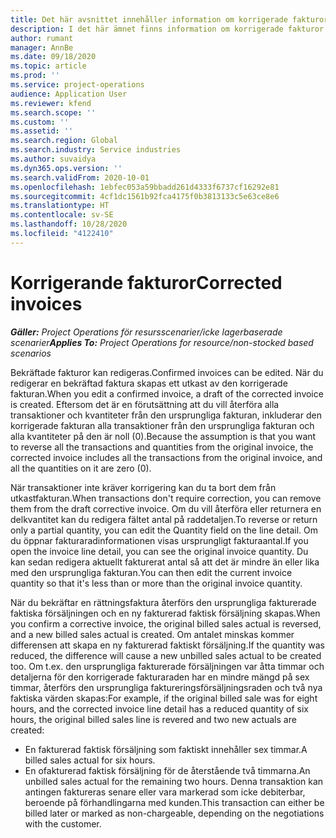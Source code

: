 ```yaml
---
title: Det här avsnittet innehåller information om korrigerade fakturor.
description: I det här ämnet finns information om korrigerade fakturor.
author: rumant
manager: AnnBe
ms.date: 09/18/2020
ms.topic: article
ms.prod: ''
ms.service: project-operations
audience: Application User
ms.reviewer: kfend
ms.search.scope: ''
ms.custom: ''
ms.assetid: ''
ms.search.region: Global
ms.search.industry: Service industries
ms.author: suvaidya
ms.dyn365.ops.version: ''
ms.search.validFrom: 2020-10-01
ms.openlocfilehash: 1ebfec053a59bbadd261d4333f6737cf16292e81
ms.sourcegitcommit: 4cf1dc1561b92fca4175f0b3813133c5e63ce8e6
ms.translationtype: HT
ms.contentlocale: sv-SE
ms.lasthandoff: 10/28/2020
ms.locfileid: "4122410"
---
```

# <a name="corrected-invoices"></a><span data-ttu-id="97d1a-103">Korrigerande fakturor</span><span class="sxs-lookup"><span data-stu-id="97d1a-103">Corrected invoices</span></span>

<span data-ttu-id="97d1a-104">_**Gäller:** Project Operations för resursscenarier/icke lagerbaserade scenarier_</span><span class="sxs-lookup"><span data-stu-id="97d1a-104">_**Applies To:** Project Operations for resource/non-stocked based scenarios_</span></span>

<span data-ttu-id="97d1a-105">Bekräftade fakturor kan redigeras.</span><span class="sxs-lookup"><span data-stu-id="97d1a-105">Confirmed invoices can be edited.</span></span> <span data-ttu-id="97d1a-106">När du redigerar en bekräftad faktura skapas ett utkast av den korrigerade fakturan.</span><span class="sxs-lookup"><span data-stu-id="97d1a-106">When you edit a confirmed invoice, a draft of the corrected invoice is created.</span></span> <span data-ttu-id="97d1a-107">Eftersom det är en förutsättning att du vill återföra alla transaktioner och kvantiteter från den ursprungliga fakturan, inkluderar den korrigerade fakturan alla transaktioner från den ursprungliga fakturan och alla kvantiteter på den är noll (0).</span><span class="sxs-lookup"><span data-stu-id="97d1a-107">Because the assumption is that you want to reverse all the transactions and quantities from the original invoice, the corrected invoice includes all the transactions from the original invoice, and all the quantities on it are zero (0).</span></span>

<span data-ttu-id="97d1a-108">När transaktioner inte kräver korrigering kan du ta bort dem från utkastfakturan.</span><span class="sxs-lookup"><span data-stu-id="97d1a-108">When transactions don't require correction, you can remove them from the draft corrective invoice.</span></span> <span data-ttu-id="97d1a-109">Om du vill återföra eller returnera en delkvantitet kan du redigera fältet antal på raddetaljen.</span><span class="sxs-lookup"><span data-stu-id="97d1a-109">To reverse or return only a partial quantity, you can edit the Quantity field on the line detail.</span></span> <span data-ttu-id="97d1a-110">Om du öppnar fakturaradinformationen visas ursprungligt fakturaantal.</span><span class="sxs-lookup"><span data-stu-id="97d1a-110">If you open the invoice line detail, you can see the original invoice quantity.</span></span> <span data-ttu-id="97d1a-111">Du kan sedan redigera aktuellt fakturerat antal så att det är mindre än eller lika med den ursprungliga fakturan.</span><span class="sxs-lookup"><span data-stu-id="97d1a-111">You can then edit the current invoice quantity so that it's less than or more than the original invoice quantity.</span></span>

<span data-ttu-id="97d1a-112">När du bekräftar en rättningsfaktura återförs den ursprungliga fakturerade faktiska försäljningen och en ny fakturerad faktisk försäljning skapas.</span><span class="sxs-lookup"><span data-stu-id="97d1a-112">When you confirm a corrective invoice, the original billed sales actual is reversed, and a new billed sales actual is created.</span></span> <span data-ttu-id="97d1a-113">Om antalet minskas kommer differensen att skapa en ny fakturerad faktiskt försäljning.</span><span class="sxs-lookup"><span data-stu-id="97d1a-113">If the quantity was reduced, the difference will cause a new unbilled sales actual to be created too.</span></span> <span data-ttu-id="97d1a-114">Om t.ex. den ursprungliga fakturerade försäljningen var åtta timmar och detaljerna för den korrigerade fakturaraden har en mindre mängd på sex timmar, återförs den ursprungliga faktureringsförsäljningsraden och två nya faktiska värden skapas:</span><span class="sxs-lookup"><span data-stu-id="97d1a-114">For example, if the original billed sale was for eight hours, and the corrected invoice line detail has a reduced quantity of six hours, the original billed sales line is revered and two new actuals are created:</span></span>

- <span data-ttu-id="97d1a-115">En fakturerad faktisk försäljning som faktiskt innehåller sex timmar.</span><span class="sxs-lookup"><span data-stu-id="97d1a-115">A billed sales actual for six hours.</span></span>
- <span data-ttu-id="97d1a-116">En ofakturerad faktisk försäljning för de återstående två timmarna.</span><span class="sxs-lookup"><span data-stu-id="97d1a-116">An unbilled sales actual for the remaining two hours.</span></span> <span data-ttu-id="97d1a-117">Denna transaktion kan antingen faktureras senare eller vara markerad som icke debiterbar, beroende på förhandlingarna med kunden.</span><span class="sxs-lookup"><span data-stu-id="97d1a-117">This transaction can either be billed later or marked as non-chargeable, depending on the negotiations with the customer.</span></span>
